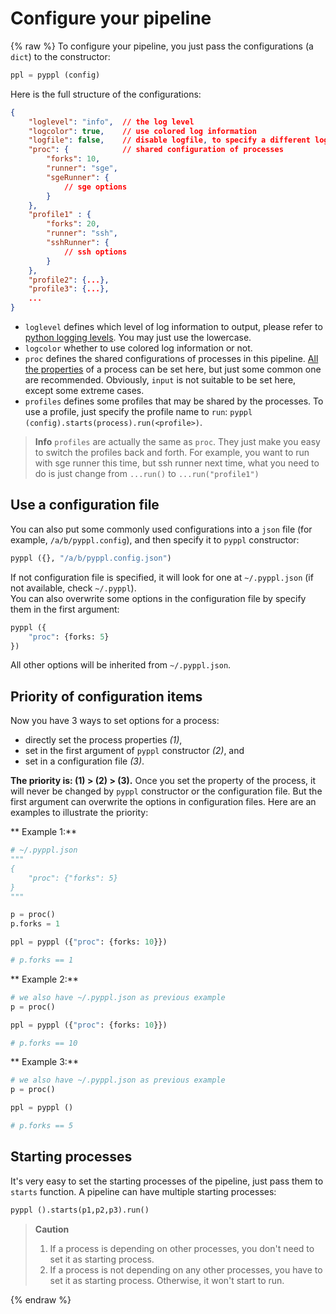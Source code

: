 # Configure your pipeline
<!-- toc -->

{% raw %}
To configure your pipeline, you just pass the configurations (a `dict`) to the constructor:
```python
ppl = pyppl (config)
```
Here is the full structure of the configurations:
```json
{
    "loglevel": "info",  // the log level
    "logcolor": true,    // use colored log information
	"logfile": false,    // disable logfile, to specify a different logfile
    "proc": {            // shared configuration of processes
        "forks": 10,
        "runner": "sge",
        "sgeRunner": {
            // sge options
        }
    },
    "profile1" : {
        "forks": 20,
        "runner": "ssh",
        "sshRunner": {
            // ssh options
        }
    },
    "profile2": {...},
    "profile3": {...},
    ...
}
```
- `loglevel` defines which level of log information to output, please refer to [python logging levels][1]. You may just use the lowercase. 
- `logcolor` whether to use colored log information or not.
- `proc` defines the shared configurations of processes in this pipeline. [All the properties][2] of a process can be set here, but just some common one are recommended. Obviously, `input` is not suitable to be set here, except some extreme cases.
- `profiles` defines some profiles that may be shared by the processes. To use a profile, just specify the profile name to `run`: `pyppl (config).starts(process).run(<profile>)`.

> **Info** `profiles` are actually the same as `proc`. They just make you easy to switch the profiles back and forth. For example, you want to run with sge runner this time, but ssh runner next time, what you need to do is just change from `...run()` to `...run("profile1")`

## Use a configuration file
You can also put some commonly used configurations into a `json` file (for example, `/a/b/pyppl.config`), and then specify it to `pyppl` constructor:
```python
pyppl ({}, "/a/b/pyppl.config.json")
```
If not configuration file is specified, it will look for one at `~/.pyppl.json` (if not available, check `~/.pyppl`).  
You can also overwrite some options in the configuration file by specify them in the first argument:
```python
pyppl ({
    "proc": {forks: 5}
})
```
All other options will be inherited from `~/.pyppl.json`.

## Priority of configuration items
Now you have 3 ways to set options for a process: 
- directly set the process properties _(1)_, 
- set in the first argument of `pyppl` constructor _(2)_, and 
- set in a configuration file _(3)_.  

**The priority is: (1) > (2) > (3).**
Once you set the property of the process, it will never be changed by `pyppl` constructor or the configuration file. But the first argument can overwrite the options in configuration files.
Here are an examples to illustrate the priority:

** Example 1:**
```python
# ~/.pyppl.json
"""
{
    "proc": {"forks": 5}
}
"""

p = proc()
p.forks = 1

ppl = pyppl ({"proc": {forks: 10}})

# p.forks == 1
```
** Example 2:**
```python
# we also have ~/.pyppl.json as previous example
p = proc()

ppl = pyppl ({"proc": {forks: 10}})

# p.forks == 10
```
** Example 3:**
```python
# we also have ~/.pyppl.json as previous example
p = proc()

ppl = pyppl ()

# p.forks == 5
```

## Starting processes
It's very easy to set the starting processes of the pipeline, just pass them to `starts` function. A pipeline can have multiple starting processes:
```python
pyppl ().starts(p1,p2,p3).run()
```
> **Caution** 
> 1. If a process is depending on other processes, you don't need to set it as starting process.
> 2. If a process is not depending on any other processes, you have to set it as starting process. Otherwise, it won't start to run.

[1]: https://docs.python.org/2/library/logging.html#logging-levels
[2]: https://pwwang.gitbooks.io/pyppl/content/set-other-properties-of-a-process.html

{% endraw %}

